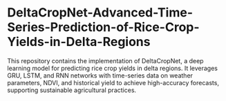 # DeltaCropNet-Advanced-Time-Series-Prediction-of-Rice-Crop-Yields-in-Delta-Regions
This repository contains the implementation of DeltaCropNet, a deep learning model for predicting rice crop yields in delta regions. It leverages GRU, LSTM, and RNN networks with time-series data on weather parameters, NDVI, and historical yield to achieve high-accuracy forecasts, supporting sustainable agricultural practices.
